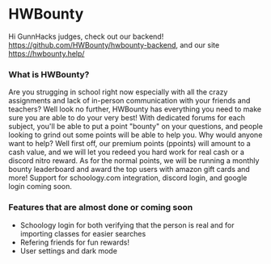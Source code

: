 # HWBounty

Hi GunnHacks judges, check out our backend! https://github.com/HWBounty/hwbounty-backend,
and our site https://hwbounty.help/

### What is HWBounty?
Are you strugging in school right now especially with all the crazy assignments and lack of in-person communication with your friends and teachers? Well look no further, HWBounty has everything you need to make sure you are able to do your very best! With dedicated forums for each subject, you'll be able to put a point "bounty" on your questions, and people looking to grind out some points will be able to help you. Why would anyone want to help? Well first off, our premium points (ppoints) will amount to a cash value, and we will let you redeed you hard work for real cash or a discord nitro reward. As for the normal points, we will be running a monthly bounty leaderboard and award the top users with amazon gift cards and more! Support for schoology.com integration, discord login, and google login coming soon.

### Features that are almost done or coming soon

- Schoology login for both verifying that the person is real and for importing classes for easier searches
- Refering friends for fun rewards!
- User settings and dark mode
